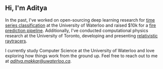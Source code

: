 ## Hi, I'm Aditya

In the past, I've worked on open-sourcing deep learning research for [time series classification](https://github.com/adityamakkar000/SignSpeak) at the University of Waterloo and raised $10k for a [fire prediction pipeline](https://github.com/FireWatch-ai/fireWatch). Additionally, I've conducted computational physics research at the University of Toronto, developing and presenting [relativistic raytracers](https://github.com/zanebeeai/TraceGR).

I currently study Computer Science at the University of Waterloo and love exploring how things work from the ground up. Feel free to reach out to me at *aditya.makkar@uwaterloo.ca*.
